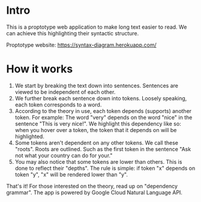 # Intro
This is a proptotype web application to make long text easier to read. We can achieve this highlighting their syntactic structure.

Proptotype website: https://syntax-diagram.herokuapp.com/

# How it works
1. We start by breaking the text down into sentences. Sentences are viewed to be independent of each other.
2. We further break each sentence down into tokens. Loosely speaking, each token corresponds to a word.
3. According to the theory in use, each token depends (supports) another token. For example: The word "very" depends on the word "nice" in the sentence "This is very nice!".
We highlight this dependency like so: when you hover over a token, the token that it depends on will be highlighted.
4. Some tokens aren't dependent on any other tokens. We call these "roots".
Roots are outlined. Such as the first token in the sentence "Ask not what your country can do for your."
5. You may also notice that some tokens are lower than others. This is done to reflect their "depths". The rule is simple: if token "x" depends on token "y", "x" will be rendered lower than "y".

That's it! For those interested on the theory, read up on "dependency grammar". The app is powered by Google Cloud Natural Language API.
